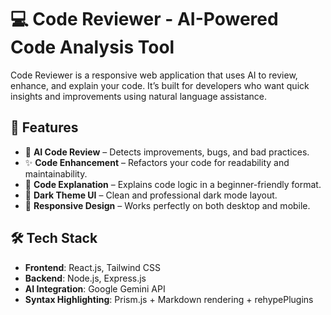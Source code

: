 # 💻 Code Reviewer - AI-Powered Code Analysis Tool

Code Reviewer is a responsive web application that uses AI to review, enhance, and explain your code. It’s built for developers who want quick insights and improvements using natural language assistance.

## 🚀 Features

- 🧠 **AI Code Review** – Detects improvements, bugs, and bad practices.
- ✨ **Code Enhancement** – Refactors your code for readability and maintainability.
- 📖 **Code Explanation** – Explains code logic in a beginner-friendly format.
- 🌙 **Dark Theme UI** – Clean and professional dark mode layout.
- 📱 **Responsive Design** – Works perfectly on both desktop and mobile.

## 🛠 Tech Stack

- **Frontend**: React.js, Tailwind CSS
- **Backend**: Node.js, Express.js
- **AI Integration**: Google Gemini API
- **Syntax Highlighting**: Prism.js + Markdown rendering + rehypePlugins

